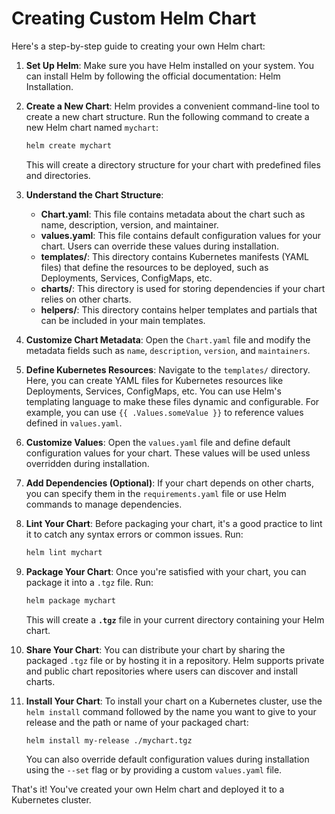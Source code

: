 # Creating Custom Helm Chart

Here's a step-by-step guide to creating your own Helm chart:

1.  **Set Up Helm**: Make sure you have Helm installed on your system. You can install Helm by following the official documentation: Helm Installation.

2.  **Create a New Chart**: Helm provides a convenient command-line tool to create a new chart structure. Run the following command to create a new Helm chart named `mychart`:

    ```bash
    helm create mychart
    ```

    This will create a directory structure for your chart with predefined files and directories.

3.  **Understand the Chart Structure**:

    - **Chart.yaml**: This file contains metadata about the chart such as name, description, version, and maintainer.
    - **values.yaml**: This file contains default configuration values for your chart. Users can override these values during installation.
    - **templates/**: This directory contains Kubernetes manifests (YAML files) that define the resources to be deployed, such as Deployments, Services, ConfigMaps, etc.
    - **charts/**: This directory is used for storing dependencies if your chart relies on other charts.
    - **helpers/**: This directory contains helper templates and partials that can be included in your main templates.

4.  **Customize Chart Metadata**: Open the `Chart.yaml` file and modify the metadata fields such as `name`, `description`, `version`, and `maintainers`.

5.  **Define Kubernetes Resources**: Navigate to the `templates/` directory. Here, you can create YAML files for Kubernetes resources like Deployments, Services, ConfigMaps, etc. You can use Helm's templating language to make these files dynamic and configurable. For example, you can use `{{ .Values.someValue }}` to reference values defined in `values.yaml`.

6.  **Customize Values**: Open the `values.yaml` file and define default configuration values for your chart. These values will be used unless overridden during installation.

7.  **Add Dependencies (Optional)**: If your chart depends on other charts, you can specify them in the `requirements.yaml` file or use Helm commands to manage dependencies.

8.  **Lint Your Chart**: Before packaging your chart, it's a good practice to lint it to catch any syntax errors or common issues. Run:

    ```bash
    helm lint mychart
    ```

9.  **Package Your Chart**: Once you're satisfied with your chart, you can package it into a `.tgz` file. Run:

    ```bash
    helm package mychart
    ```

    This will create a **`.tgz`** file in your current directory containing your Helm chart.

10. **Share Your Chart**: You can distribute your chart by sharing the packaged `.tgz` file or by hosting it in a repository. Helm supports private and public chart repositories where users can discover and install charts.

11. **Install Your Chart**: To install your chart on a Kubernetes cluster, use the `helm install` command followed by the name you want to give to your release and the path or name of your packaged chart:

    ```bash
    helm install my-release ./mychart.tgz
    ```

    You can also override default configuration values during installation using the `--set` flag or by providing a custom `values.yaml` file.

That's it! You've created your own Helm chart and deployed it to a Kubernetes cluster.
